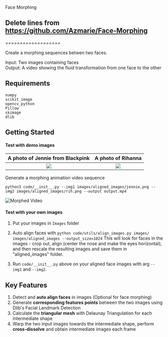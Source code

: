 Face Morphing 

## Delete lines from  https://github.com/Azmarie/Face-Morphing
===================

Create a morphing sequences betwen two faces. 

Input: Two images containing faces  
Output: A video showing the fluid transformation from one face to the other  

Requirements
-------------
```
numpy
scikit_image
opencv_python
Pillow
skimage
dlib
```

Getting Started
-------------

#### Test with demo images

A photo of Jennie from Blackpink       |  A photo of Rihanna
:-------------------------:|:-------------------------:
![](/images/aligned_images/jennie.png)  |  ![](/images/aligned_images/rih.png)


Generate a morphing animation video sequence

```
python3 code/__init__.py --img1 images/aligned_images/jennie.png --img2 images/aligned_images/rih.png --output output.mp4
```

![Morphed Video](results/output.gif)

#### Test with your own images

1. Put your images in `Images` folder

2. Auto align faces with `python code/utils/align_images.py images/ images/aligned_images --output_size=1024`
This will look for faces in the images - crop out, align (center the nose and make the eyes horizontal), and then rescale the resulting images and save them in "aligned_images" folder.
3. Run `code/__init__.py` above on your aligned face images with arg `--img1` and `--img2`.



Key Features
-------------
1. Detect and **auto align faces** in images (Optional for face morphing) 
2. Generate **corresponding features points** between the two images using Dlib's Facial Landmark Detection
3. Calculate the **triangular mesh** with Delaunay Triangulation for each intermediate shape
4. Warp the two input images towards the intermediate shape, perform **cross-dissolve** and obtain intermediate images each frame






